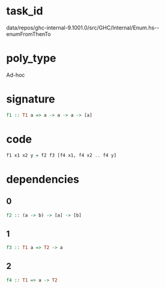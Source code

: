 
# task_id
data/repos/ghc-internal-9.1001.0/src/GHC/Internal/Enum.hs--enumFromThenTo

# poly_type
Ad-hoc

# signature
```haskell
f1 :: T1 a => a -> a -> a -> [a]
```   

# code
```haskell
f1 x1 x2 y = f2 f3 [f4 x1, f4 x2 .. f4 y]
```

# dependencies
## 0
```haskell
f2 :: (a -> b) -> [a] -> [b]
```
## 1
```haskell
f3 :: T1 a => T2 -> a
```
## 2
```haskell
f4 :: T1 => a -> T2
```